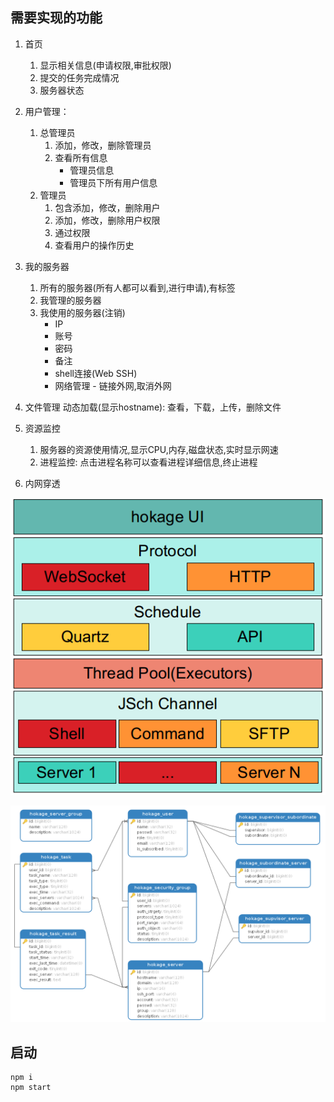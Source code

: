 ## 需要实现的功能
1. 首页
   1. 显示相关信息(申请权限,审批权限)
   2. 提交的任务完成情况
   3. 服务器状态
2. 用户管理：
   1. 总管理员
      1. 添加，修改，删除管理员
      2. 查看所有信息
         - 管理员信息
         - 管理员下所有用户信息
   2. 管理员
      1. 包含添加，修改，删除用户
      2. 添加，修改，删除用户权限
      3. 通过权限
      4. 查看用户的操作历史
3. 我的服务器
   1. 所有的服务器(所有人都可以看到,进行申请),有标签
   2. 我管理的服务器
   3. 我使用的服务器(注销)
      - IP
      - 账号
      - 密码
      - 备注
      - shell连接(Web SSH)
      - 网络管理 - 链接外网,取消外网
4. 文件管理
   动态加载(显示hostname): 查看，下载，上传，删除文件
5. 资源监控
   1. 服务器的资源使用情况,显示CPU,内存,磁盘状态,实时显示网速
   2. 进程监控: 点击进程名称可以查看进程详细信息,终止进程

6. 内网穿透

![](./hokage-doc/framework.png)

![](./hokage-doc/data-model.png)
   
## 启动

```shell
npm i
npm start
```

